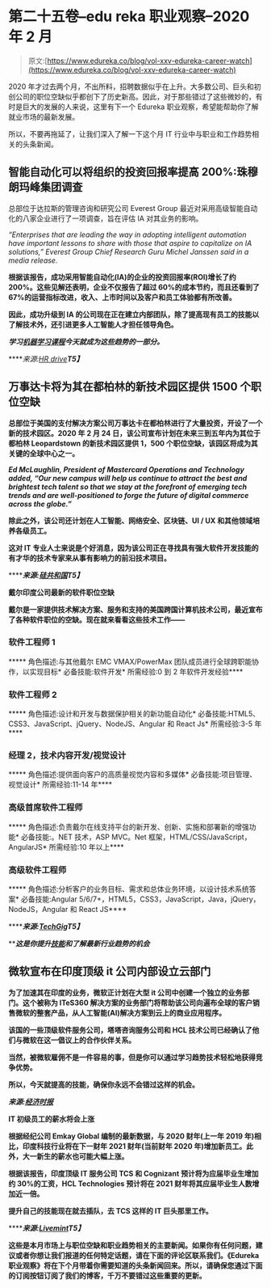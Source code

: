 # 第二十五卷–edu reka 职业观察–2020 年 2 月

> 原文:[https://www.edureka.co/blog/vol-xxv-edureka-career-watch](https://www.edureka.co/blog/vol-xxv-edureka-career-watch)

2020 年才过去两个月，不出所料，招聘数据似乎在上升。大多数公司、巨头和初创公司的职位空缺似乎都创下了历史新高。因此，对于那些错过了这些微妙的，有时是巨大的发展的人来说，这里有下一个 Edureka 职业观察，希望能帮助你了解就业市场的最新发展。

所以，不要再拖延了，让我们深入了解一下这个月 IT 行业中与职业和工作趋势相关的头条新闻。

## **智能自动化可以将组织的投资回报率提高 200%:珠穆朗玛峰集团调查**

总部位于达拉斯的管理咨询和研究公司 Everest Group 最近对采用高级智能自动化的八家企业进行了一项调查，旨在评估 IA 对其业务的影响。

*“Enterprises that are leading the way in adopting intelligent automation have important lessons to share with those that aspire to capitalize on IA solutions,” Everest Group Chief Research Guru Michel Janssen said in a media release.*

**根据该报告，成功采用智能自动化(IA)的企业的投资回报率(ROI)增长了约 200%。这些见解还表明，企业不仅报告了超过 60%的成本节约，而且还看到了 67%的运营指标改进，收入、上市时间以及客户和员工体验都有所改善。**

**因此，成功升级到 IA 的公司现在正在建立内部团队，除了提高现有员工的技能以了解技术外，还引进更多人工智能人才担任领导角色。**

***学习[机器学习课程](https://www.edureka.co/masters-program/machine-learning-engineer-training)今天就成为这些趋势的一部分。***

*****来源:[HR drive](https://www.hrdive.com/news/intelligent-automation-can-deliver-200-roi-and-may-not-decrease-headcoun/572515/)**T5】***

## ****万事达卡将为其在都柏林的新技术园区提供 1500 个职位空缺****

**总部位于美国的支付解决方案公司万事达卡在都柏林进行了大量投资，开设了一个新的技术园区。2020 年 2 月 24 日，该公司宣布计划在未来三到五年内为其位于都柏林 Leopardstown 的新技术园区提供 1，500 个职位空缺，该园区将成为其关键的全球中心之一。**

***Ed McLaughlin, President of Mastercard Operations and Technology added, “Our new campus will help us continue to attract the best and brightest tech talent so that we stay at the forefront of emerging tech trends and are well-positioned to forge the future of digital commerce across the globe.”***

****除此之外，该公司还计划在人工智能、网络安全、区块链、UI / UX 和其他领域培养各级员工。****

****这对 IT 专业人士来说是个好消息，因为该公司正在寻找具有强大软件开发技能的有才华的技术专家来从事有影响力的前沿技术项目。****

*******来源:[硅共和国](https://www.siliconrepublic.com/jobs/mastercard-jobs-dublin-leopardstown-campus)**T5】*****

******戴尔印度公司最新的软件职位空缺******

****戴尔是一家提供技术解决方案、服务和支持的美国跨国计算机技术公司，最近宣布了各种软件职位的空缺。现在就来看看这些技术工作——****

### ******软件工程师 1******

*****   角色描述:与其他戴尔 EMC VMAX/PowerMax 团队成员进行全球跨职能协作，以实现目标*   必备技能:软件开发*   所需经验:0 到 2 年软件开发经验****

### ******软件工程师 2******

*****   角色描述:设计和开发与数据保护相关的新功能自动化*   必备技能:HTML5、CSS3、JavaScript、jQuery、NodeJS、Angular 和 React Js*   所需经验:3-5 年****

### ******经理 2，技术内容开发/视觉设计******

*****   角色描述:提供面向客户的高质量视觉内容和多媒体*   必备技能:项目管理、视觉设计*   所需经验:11-14 年****

### ******高级首席软件工程师******

*****   角色描述:负责戴尔在线支持平台的新开发、创新、实施和部署新的增强功能*   必备技能:。NET 技术，ASP MVC。Net 框架，HTML/CSS/JavaScript，AngularJS*   所需经验:10 年以上****

### ******高级软件工程师******

*****   角色描述:分析客户的业务目标、需求和总体业务环境，以设计技术系统答案*   必备技能:Angular 5/6/7+，HTML5，CSS3，JavaScript，Java，jQuery，NodeJS，Angular 和 React JS****

*******来源:[TechGig](https://content.techgig.com/software-jobs-multiple-vacancies-at-dell-india/articleshow/74279996.cms)**T5】*****

*****这是你提升[技能](https://www.edureka.co/programming-and-frameworks-certification-courses)和了解最新行业趋势*的机会****

## ******微软宣布在印度顶级 it 公司内部设立云部门******

****为了加速其在印度的业务，微软正计划在大型 it 公司中创建一个独立的业务部门。这个被称为 ITeS360 解决方案的业务部门将帮助该公司向遍布全球的客户销售微软的整套产品，从人工智能(AI)解决方案到云上的商业应用程序。****

****该国的一些顶级软件服务公司，塔塔咨询服务公司和 HCL 技术公司已经确认了他们与微软在这一倡议上的合作伙伴关系。****

****当然，被微软雇佣不是一件容易的事，但是你可以通过学习趋势技术轻松地获得竞争优势。****

****所以，今天就提高的技能，确保你永远不会错过这样的机会。****

*******来源:[经济时报](https://economictimes.indiatimes.com/tech/software/india-on-its-mind-ms-to-house-a-cloud-unit-within-big-it-cos/articleshow/74126961.cms)*******

******IT 初级员工的薪水将会上涨******

****根据经纪公司 Emkay Global 编制的最新数据，与 2020 财年(上一年 2019 年)相比，印度科技行业将在下一财年 2021 财年(当前财年 2020 年)增加新员工。此外，大一新生的薪水也可能大幅上涨。****

****根据该报告，印度顶级 IT 服务公司 TCS 和 Cognizant 预计将为应届毕业生增加约 30%的工资，HCL Technologies 预计将在 2021 财年将其应届毕业生人数增加近一倍。****

****提升自己的技能现在就去插队，去 TCS 这样的 IT 巨头那里工作。****

*******来源:[Livemint](https://www.livemint.com/education/news/entry-level-it-salaries-soar-as-firms-step-up-hiring-of-fresh-graduates-11581264851490.html)**T5】*****

****这些是本月市场上与职位空缺和职业趋势相关的主要新闻。如果你有任何问题，建议或者你想让我们报道的任何特定话题，请在下面的评论区联系我们。《Edureka 职业观察》将在下个月带着你需要知道的头条新闻回来。所以，请确保您通过下面的订阅按钮订阅了我们的博客，千万不要错过这些重要的更新。****